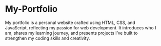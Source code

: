 # My-Portfolio
My portfolio is a personal website crafted using HTML, CSS, and JavaScript, reflecting my passion for web development. It introduces who I am, shares my learning journey, and presents projects I’ve built to strengthen my coding skills and creativity.
